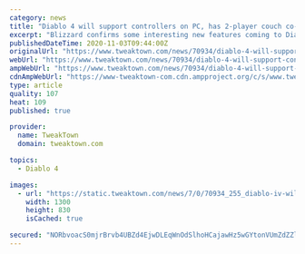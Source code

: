 ```yaml
---
category: news
title: "Diablo 4 will support controllers on PC, has 2-player couch co-op"
excerpt: "Blizzard confirms some interesting new features coming to Diablo 4 on PC, including full controller support and total controller remapping/custom keybinding. Diablo 4 is being developed for ..."
publishedDateTime: 2020-11-03T09:44:00Z
originalUrl: "https://www.tweaktown.com/news/70934/diablo-4-will-support-controllers-on-pc-has-2-player-couch-co-op/index.html"
webUrl: "https://www.tweaktown.com/news/70934/diablo-4-will-support-controllers-on-pc-has-2-player-couch-co-op/index.html"
ampWebUrl: "https://www.tweaktown.com/news/70934/diablo-4-will-support-controllers-on-pc-has-2-player-couch-co-op/amp.html"
cdnAmpWebUrl: "https://www-tweaktown-com.cdn.ampproject.org/c/s/www.tweaktown.com/news/70934/diablo-4-will-support-controllers-on-pc-has-2-player-couch-co-op/amp.html"
type: article
quality: 107
heat: 109
published: true

provider:
  name: TweakTown
  domain: tweaktown.com

topics:
  - Diablo 4

images:
  - url: "https://static.tweaktown.com/news/7/0/70934_255_diablo-iv-will-support-controllers-on-pc-has-2-player-couch-co-op_full.png"
    width: 1300
    height: 830
    isCached: true

secured: "NORbvoacS0mjrBrvb4UBZd4EjwDLEqWnOdSlhoHCajawHz5wGYtonVUmZdZZlXgYJLs07aiE4FFI7QNZBqUwrxsGrIuOxCqxEkDmCjPE92Z15xotI1H73jtQt2NemtEoLmx3nDDUuQOeKQU6ZhjFUrESS9yX2569/oBpL1T3uKR+Faw1F/ngsysgIX3zUNiIVtu/KQhjsJcOrPcgrJjXmAdubwCynKy2piUP7bmN+tfKwhVGVx2fhEmFq//cj0+RakvCs/A0gZH4ybWda0KQCG1jNz0A/ehP/09H/9vdb5iacwu5l6Ztg0u0dhekTaYel9smt3hPpyBuPlj45aKLfX5nz+pIZg9PD58bG3Zfeos=;2HNPOvzSgqUCewYAk8WP2Q=="
---
```


